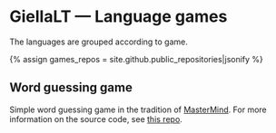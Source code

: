 # GiellaLT — Language games

The languages are grouped according to game.

{% assign games_repos = site.github.public_repositories|jsonify %}

## Word guessing game

Simple word guessing game in the tradition of [MasterMind](<https://en.wikipedia.org/wiki/Mastermind_(board_game)>). For more information on the source code, see [this repo](https://github.com/giellalt/template-wordguess-und).

<div id="wordguess"></div>

<script src="/assets/js/langtable.js"></script>

<script>
  const domWordGames = document.querySelector('#wordguess');
  domWordGames.appendChild(addGameTable({{games_repos}}, 'wordguess-', ['game']))
</script>
